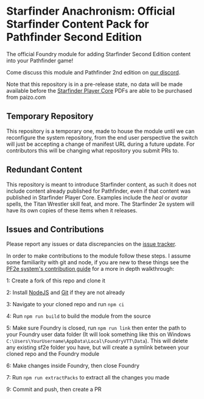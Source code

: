 # Starfinder Anachronism: Official Starfinder Content Pack for Pathfinder Second Edition
The official Foundry module for adding Starfinder Second Edition content into your Pathfinder game!

Come discuss this module and Pathfinder 2nd edition on [our discord](https://discord.gg/pf2e).

Note that this repository is in a pre-release state, no data will be made available before the [Starfinder Player Core](https://paizo.com/products/btq09jzb) PDFs are able to be purchased from paizo.com

## Temporary Repository
This repository is a temporary one, made to house the module until we can reconfigure the system repository, from the end user perspective the switch will just be accepting a change of manifest URL during a future update. For contributors this will be changing what repository you submit PRs to.

## Redundant Content
This repository is meant to introduce Starfinder content, as such it does not include content already published for Pathfinder, even if that content was published in Starfinder Player Core. Examples include the *heal* or *avatar* spells, the Titan Wrestler skill feat, and more. The Starfinder 2e system will have its own copies of these items when it releases.

## Issues and Contributions
Please report any issues or data discrepancies on the [issue tracker](https://github.com/TikaelSol/sf2e-anachronism/issues).


In order to make contributions to the module follow these steps. I assume some familiarity with git and node, if you are new to these things see the [PF2e system's contribution guide](https://github.com/foundryvtt/pf2e/wiki/Helping-with-Data-Entry) for a more in depth walkthrough:

1: Create a fork of this repo and clone it

2: Install [NodeJS](https://nodejs.org/) and [Git](https://git-scm.com/download/win) if they are not already

3: Navigate to your cloned repo and run `npm ci`

4: Run `npm run build` to build the module from the source

5: Make sure Foundry is closed, run `npm run link` then enter the path to your Foundry user data folder (It will look something like this on Windows `C:\Users\YourUsername\AppData\Local\FoundryVTT\Data`). This will delete any existing sf2e folder you have, but will create a symlink between your cloned repo and the Foundry module

6: Make changes inside Foundry, then close Foundry

7: Run `npm run extractPacks` to extract all the changes you made

9: Commit and push, then create a PR
